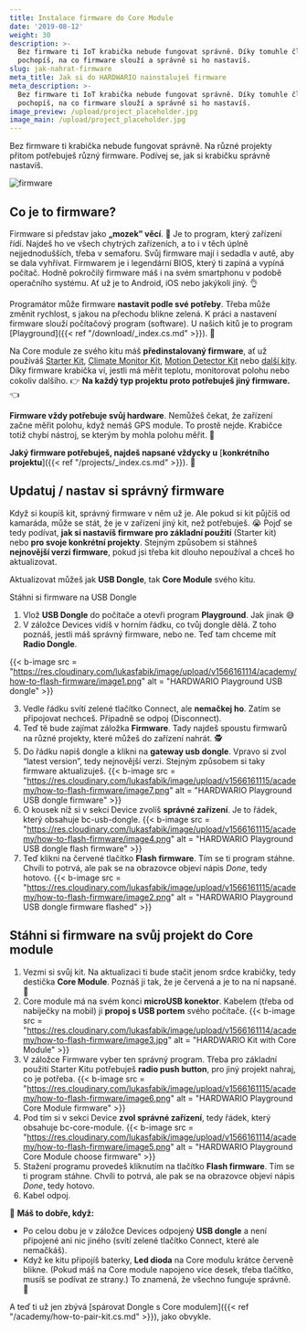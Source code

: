 ```yaml
---
title: Instalace firmware do Core Module
date: '2019-08-12'
weight: 30
description: >-
  Bez firmware ti IoT krabička nebude fungovat správně. Díky tomuhle článku
  pochopíš, na co firmware slouží a správně si ho nastavíš.
slug: jak-nahrat-firmware
meta_title: Jak si do HARDWARIO nainstaluješ firmware
meta_description: >-
  Bez firmware ti IoT krabička nebude fungovat správně. Díky tomuhle článku
  pochopíš, na co firmware slouží a správně si ho nastavíš.
image_preview: /upload/project_placeholder.jpg
image_main: /upload/project_placeholder.jpg
---
```

Bez firmware ti krabička nebude fungovat správně. Na různé projekty přitom potřebuješ různý firmware. Podívej se, jak si krabičku správně nastavíš.

![firmware](https://res.cloudinary.com/lukasfabik/image/upload/v1571663751/academy/how-to-flash-firmware/13-infografika-firmware.png)

## Co je to firmware?

Firmware si představ jako **„mozek” věcí**. 🤖 Je to program, který zařízení řídí. Najdeš ho ve všech chytrých zařízeních, a to i v těch úplně nejjednodušších, třeba v semaforu. Svůj firmware mají i sedadla v autě, aby se dala vyhřívat. Firmwarem je i legendární BIOS, který ti zapíná a vypíná počítač. Hodně pokročilý firmware máš i na svém smartphonu v podobě operačního systému. Ať už je to Android, iOS nebo jakýkoli jiný. 👌

Programátor může firmware **nastavit podle své potřeby**. Třeba může změnit rychlost, s jakou na přechodu blikne zelená. K práci a nastavení firmware slouží počítačový program (software). U našich kitů je to program [Playground]({{< ref "/download/_index.cs.md" >}}). 🤡

Na Core module ze svého kitu máš **předinstalovaný firmware**, ať už používáš [Starter Kit](https://obchod.hardwario.cz/push-button-kit/), [Climate Monitor Kit](https://obchod.hardwario.cz/climate-monitor-kit/), [Motion Detector Kit](https://obchod.hardwario.cz/motion-detector-kit/) nebo [další kity](https://obchod.hardwario.cz/motion-detector-kit/). Díky firmware krabička ví, jestli má měřit teplotu, monitorovat polohu nebo cokoliv dalšího.
👉 **Na každý typ projektu proto potřebuješ jiný firmware.** 👈

**Firmware vždy potřebuje svůj hardware**. Nemůžeš čekat, že zařízení začne měřit polohu, když nemáš GPS module. To prostě nejde. Krabičce totiž chybí nástroj, se kterým by mohla polohu měřit. 🤷

**Jaký firmware potřebuješ, najdeš napsané vždycky u** [**konkrétního projektu**]({{< ref "/projects/_index.cs.md" >}}). 🤙

## Updatuj / nastav si správný firmware

Když si koupíš kit, správný firmware v něm už je. Ale pokud si kit půjčíš od kamaráda, může se stát, že je v zařízení jiný kit, než potřebuješ. 😭 Pojď se tedy podívat, **jak si nastavíš firmware pro základní použití** (Starter kit) nebo **pro svoje konkrétní projekty**. Stejným způsobem si stáhneš **nejnovější verzi firmware**, pokud jsi třeba kit dlouho nepoužíval a chceš ho aktualizovat.

Aktualizovat můžeš jak **USB Dongle**, tak **Core Module** svého kitu.

Stáhni si firmware na USB Dongle

1. Vlož **USB Dongle** do počítače a otevři program **Playground**. Jak jinak 😅
2. V záložce Devices vidíš v horním řádku, co tvůj dongle dělá. Z toho poznáš, jestli máš správný firmware, nebo ne. Teď tam chceme mít **Radio Dongle**.

{{< b-image src = "https://res.cloudinary.com/lukasfabik/image/upload/v1566161114/academy/how-to-flash-firmware/image1.png" alt = "HARDWARIO Playground USB dongle" >}}

3. Vedle řádku svítí zelené tlačítko Connect, ale **nemačkej ho**. Zatím se připojovat nechceš. Případně se odpoj (Disconnect).
4. Teď tě bude zajímat záložka **Firmware**. Tady najdeš spoustu firmwarů na různé projekty, které můžeš do zařízení nahrát. 🕵️
5. Do řádku napiš dongle a klikni na **gateway usb dongle**. Vpravo si zvol “latest version”, tedy nejnovější verzi. Stejným způsobem si taky firmware aktualizuješ.
   {{< b-image src = "https://res.cloudinary.com/lukasfabik/image/upload/v1566161115/academy/how-to-flash-firmware/image7.png" alt = "HARDWARIO Playground USB dongle firmware" >}}
6. O kousek níž si v sekci Device zvolíš **správné zařízení**. Je to řádek, který obsahuje bc-usb-dongle.
   {{< b-image src = "https://res.cloudinary.com/lukasfabik/image/upload/v1566161115/academy/how-to-flash-firmware/image4.png" alt = "HARDWARIO Playground USB dongle flash firmware" >}}
7. Teď klikni na červené tlačítko **Flash firmware**. Tím se ti program stáhne. Chvíli to potrvá, ale pak se na obrazovce objeví nápis _Done_, tedy hotovo.
   {{< b-image src = "https://res.cloudinary.com/lukasfabik/image/upload/v1566161115/academy/how-to-flash-firmware/image2.png" alt = "HARDWARIO Playground USB dongle firmware flashed" >}}

## Stáhni si firmware na svůj projekt do Core module

1. Vezmi si svůj kit. Na aktualizaci ti bude stačit jenom srdce krabičky, tedy destička **Core Module**. Poznáš ji tak, že je červená a je to na ní napsané. 🙂
2. Core module má na svém konci **microUSB konektor**. Kabelem (třeba od nabíječky na mobil) ji **propoj s USB portem** svého počítače.
   {{< b-image src = "https://res.cloudinary.com/lukasfabik/image/upload/v1566161114/academy/how-to-flash-firmware/image3.jpg" alt = "HARDWARIO Kit with Core Module" >}}
3. V záložce Firmware vyber ten správný program. Třeba pro základní použití Starter Kitu potřebuješ **radio push button**, pro jiný projekt nahraj, co je potřeba.
   {{< b-image src = "https://res.cloudinary.com/lukasfabik/image/upload/v1566161115/academy/how-to-flash-firmware/image6.png" alt = "HARDWARIO Playground Core Module firmware" >}}
4. Pod tím si v sekci Device **zvol správné zařízení**, tedy řádek, který obsahuje bc-core-module.
   {{< b-image src = "https://res.cloudinary.com/lukasfabik/image/upload/v1566161114/academy/how-to-flash-firmware/image5.png" alt = "HARDWARIO Playground Core Module choose firmware" >}}
5. Stažení programu provedeš kliknutím na tlačítko **Flash firmware**. Tím se ti program stáhne. Chvíli to potrvá, ale pak se na obrazovce objeví nápis _Done_, tedy hotovo.
6. Kabel odpoj.


🙌 **Máš to dobře, když:**

* Po celou dobu je v záložce Devices odpojený **USB dongle** a není připojené ani nic jiného (svítí zelené tlačítko Connect, které ale nemačkáš).
* Když ke kitu připojíš baterky, **Led dioda** na Core modulu krátce červeně blikne. (Pokud máš na Core module napojeno více desek, třeba tlačítko, musíš se podívat ze strany.) To znamená, že všechno funguje správně. ️🎉

A teď ti už jen zbývá [spárovat Dongle s Core modulem]({{< ref "/academy/how-to-pair-kit.cs.md" >}}), jako obvykle.

